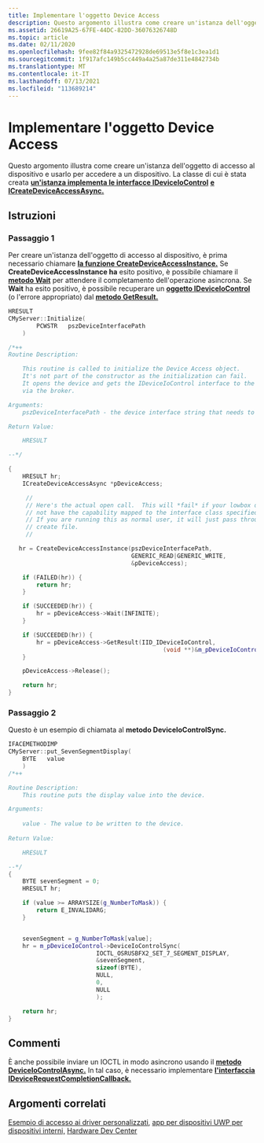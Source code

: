 ```yaml
---
title: Implementare l'oggetto Device Access
description: Questo argomento illustra come creare un'istanza dell'oggetto di accesso al dispositivo e usarlo per accedere a un dispositivo.
ms.assetid: 26619A25-67FE-44DC-82DD-36076326748D
ms.topic: article
ms.date: 02/11/2020
ms.openlocfilehash: 9fee82f84a9325472928de69513e5f8e1c3ea1d1
ms.sourcegitcommit: 1f917afc149b5cc449a4a25a87de311e4842734b
ms.translationtype: MT
ms.contentlocale: it-IT
ms.lasthandoff: 07/13/2021
ms.locfileid: "113689214"
---
```

# <a name="implement-the-device-access-object"></a>Implementare l'oggetto Device Access

Questo argomento illustra come creare un'istanza dell'oggetto di accesso al dispositivo e usarlo per accedere a un dispositivo. La classe di cui è stata creata [**un'istanza implementa le interfacce IDeviceIoControl**](/windows/win32/api/Deviceaccess/nn-deviceaccess-ideviceiocontrol) [**e ICreateDeviceAccessAsync.**](/windows/win32/api/Deviceaccess/nn-deviceaccess-icreatedeviceaccessasync)

## <a name="instructions"></a>Istruzioni

### <a name="step-1"></a>Passaggio 1

Per creare un'istanza dell'oggetto di accesso al dispositivo, è prima necessario chiamare [**la funzione CreateDeviceAccessInstance.**](/windows/win32/api/deviceaccess/nf-deviceaccess-createdeviceaccessinstance) Se **CreateDeviceAccessInstance ha** esito positivo, è possibile chiamare il [**metodo Wait**](/windows/win32/api/Deviceaccess/nf-deviceaccess-icreatedeviceaccessasync-wait) per attendere il completamento dell'operazione asincrona. Se **Wait** ha esito positivo, è possibile recuperare un [**oggetto IDeviceIoControl**](/windows/win32/api/Deviceaccess/nn-deviceaccess-ideviceiocontrol) (o l'errore appropriato) dal [**metodo GetResult.**](/windows/win32/api/Deviceaccess/nf-deviceaccess-icreatedeviceaccessasync-getresult)

```C++
HRESULT
CMyServer::Initialize(
        PCWSTR   pszDeviceInterfacePath
    )

/*++
Routine Description:

    This routine is called to initialize the Device Access object.
    It's not part of the constructor as the initialization can fail.
    It opens the device and gets the IDeviceIoControl interface to the device instance
    via the broker.

Arguments:
    pszDeviceInterfacePath - the device interface string that needs to be opened

Return Value:

    HRESULT

--*/

{
    HRESULT hr;
    ICreateDeviceAccessAsync *pDeviceAccess;

     //
     // Here's the actual open call.  This will *fail* if your lowbox does
     // not have the capability mapped to the interface class specified.
     // If you are running this as normal user, it will just pass through to
     // create file.
     //

   hr = CreateDeviceAccessInstance(pszDeviceInterfacePath,
                                   GENERIC_READ|GENERIC_WRITE,
                                   &pDeviceAccess);

    if (FAILED(hr)) {
        return hr;
    }

    if (SUCCEEDED(hr)) {
        hr = pDeviceAccess->Wait(INFINITE);
    }

    if (SUCCEEDED(hr)) {
        hr = pDeviceAccess->GetResult(IID_IDeviceIoControl,
                                            (void **)&m_pDeviceIoControl);
    }

    pDeviceAccess->Release();

    return hr;
}
```



### <a name="step-2"></a>Passaggio 2

Questo è un esempio di chiamata al **metodo DeviceIoControlSync.**


```C++
IFACEMETHODIMP 
CMyServer::put_SevenSegmentDisplay(
    BYTE   value
    )
/*++

Routine Description:
    This routine puts the display value into the device.

Arguments:
    
    value - The value to be written to the device.
    
Return Value:

    HRESULT

--*/
{
    BYTE sevenSegment = 0;
    HRESULT hr;

    if (value >= ARRAYSIZE(g_NumberToMask)) {
        return E_INVALIDARG;
    }


    sevenSegment = g_NumberToMask[value];
    hr = m_pDeviceIoControl->DeviceIoControlSync(
                         IOCTL_OSRUSBFX2_SET_7_SEGMENT_DISPLAY,
                         &sevenSegment,
                         sizeof(BYTE),
                         NULL,
                         0,
                         NULL
                         );

    return hr;
}
```



## <a name="remarks"></a>Commenti

È anche possibile inviare un IOCTL in modo asincrono usando il [**metodo DeviceIoControlAsync.**](/windows/win32/api/Deviceaccess/nf-deviceaccess-ideviceiocontrol-deviceiocontrolasync) In tal caso, è necessario implementare [**l'interfaccia IDeviceRequestCompletionCallback.**](/windows/win32/api/Deviceaccess/nn-deviceaccess-idevicerequestcompletioncallback)

## <a name="related-topics"></a>Argomenti correlati

[Esempio di accesso ai driver personalizzati,](https://github.com/microsoftarchive/msdn-code-gallery-microsoft/tree/411c271e537727d737a53fa2cbe99eaecac00cc0/Official%20Windows%20Platform%20Sample/Custom%20driver%20access%20sample) [app per dispositivi UWP per dispositivi interni,](/windows-hardware/drivers/devapps/uwp-device-apps-for-specialized-devices) [Hardware Dev Center](/windows-hardware/drivers/)
